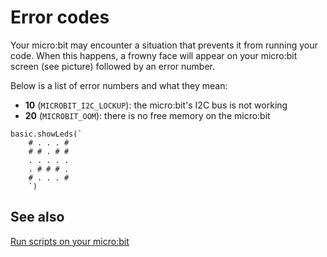# Error codes

Your micro:bit may encounter a situation that prevents it from running your code. When this happens, a frowny face will appear on your micro:bit screen (see picture) followed by an error number.

Below is a list of error numbers and what they mean:

* **10** (`MICROBIT_I2C_LOCKUP`): the micro:bit's I2C bus is not working
* **20** (`MICROBIT_OOM`): there is no free memory on the micro:bit

```sim
basic.showLeds(`
    # . . . #
    # # . # #
    . . . . .
    . # # # .
    # . . . #
    `)
```

## See also

[Run scripts on your micro:bit](/device/usb)

